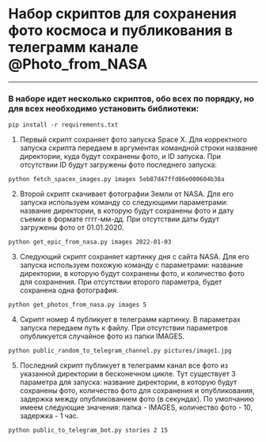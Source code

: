 # Набор скриптов для сохранения фото космоса и публикования в телеграмм канале @Photo_from_NASA
___
### В наборе идет несколько скриптов, обо всех по порядку, но для всех необходимо установить библиотеки:
```angular2html
pip install -r requirements.txt
```
1. Первый скрипт сохраняет фото запуска Space X. Для корректного запуска скрипта передаем в аргументах командной строки название директории, куда будут сохранены фото, и ID запуска. При отсутствии ID будут загружены фото последнего запуска:
```angular2html
python fetch_spacex_images.py images 5eb87d47ffd86e000604b38a
```
2. Второй скрипт скачивает фотографии Земли от NASA. Для его запуска используем команду со следующими параметрами: название директории, в которую будут сохранены фото и дату съемки в формате гггг-мм-дд. При отсутствии даты будут загружены фото от 01.01.2020.
```angular2html
python get_epic_from_nasa.py images 2022-01-03
```

3. Следующий скрипт сохраняет картинку дня с сайта NASA. Для его запуска используем похожую команду с параметрами: название директории, в которую будут сохранены фото, и количество фото для сохранения. При отсутствии второго параметра, будет сохранена одна фотография.
```angular2html
python get_photos_from_nasa.py images 5
```
4. Скрипт номер 4 публикует в телеграмм картинку. В параметрах запуска передаем путь к файлу. При отсутствии параметров опубликуется случайное фото из папки IMAGES.
```angular2html
python public_random_to_telegram_channel.py pictures/image1.jpg
``` 
5. Последний скрипт публикует в телеграмм канал все фото из указанной директории в бесконечном цикле. Тут существует 3 параметра для запуска: название директории, в которую будут сохранены фото, количество фото для сохранения и опубликования, задержка между опубликованием фото (в секундах). По умолчанию имеем следующие значения: папка - IMAGES, количество фото - 10, задержка - 1 час.
```angular2html
python public_to_telegram_bot.py stories 2 15

```